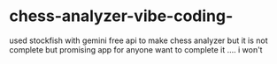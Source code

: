 # chess-analyzer-vibe-coding-
used stockfish with gemini free api to make chess analyzer but it is not complete but promising app for anyone want to complete it .... i won't 
